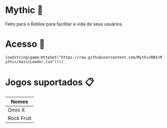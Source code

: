 # Mythic 💎

Feito para o Roblox para facilitar a vida de seus usuários.

# Acesso 🔗

```loadstring(game:HttpGet("https://raw.githubusercontent.com/MythicRBX/Mythic/main/Loader.lua"))()```

# Jogos suportados 📋

Nomes          |
-------------- |
Omni X         |
Rock Fruit     |
